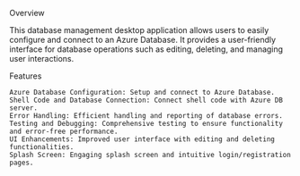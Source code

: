 Overview

This database management desktop application allows users to easily configure and connect to an Azure Database. It provides a user-friendly interface for database operations such as editing, deleting, and managing user interactions.

Features

    Azure Database Configuration: Setup and connect to Azure Database.
    Shell Code and Database Connection: Connect shell code with Azure DB server.
    Error Handling: Efficient handling and reporting of database errors.
    Testing and Debugging: Comprehensive testing to ensure functionality and error-free performance.
    UI Enhancements: Improved user interface with editing and deleting functionalities.
    Splash Screen: Engaging splash screen and intuitive login/registration pages.
